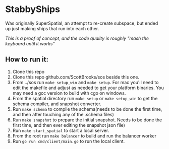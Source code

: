 # StabbyShips

Was originally SuperSpatial, an attempt to re-create subspace, but ended up just making ships that run into each other.

*This is a proof of concept, and the code quality is roughly "mash the keyboard until it works"*

## How to run it:

1. Clone this repo
2. Clone this repo github.com/ScottBrooks/sos beside this one.
3. From ../sos run `make setup_win` and `make setup`.  For mac you'll need to edit the makefile and adjust as needed to get your platform binaries.
You may need a gcc version to build with cgo on windows.
4. From the spatial directory run `make setup` or `make setup_win` to get the schema compiler, and snapshot converter.
5. Run `make schema` to compile the schema(needs to be done the first time, and then after touching any of the .schema files)
6. Run `make snapshot` to prepare the initial snapshot.  Needs to be done the first time, and then ever editing the snapshot json file)
7. Run `make start_spatial` to start a local server.
8. From the root run `make balancer` to build and run the balancer worker
9. Run `go run cmd/client/main.go` to run the local client.




